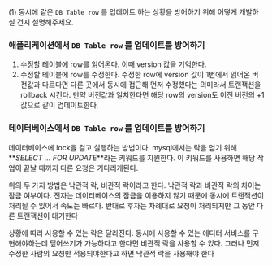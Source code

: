 (1) 동시에 같은 `DB Table row` 를 업데이트 하는 상황을 방어하기 위해 어떻게 개발하실 건지 설명해주세요.

### 애플리케이션에서 `DB Table row` 를 업데이트를 방어하기

1. 수정할 테이블에 row를 읽어온다. 이때 version 값을 기억한다.
2. 수정할 테이블에 row를 수정한다. 수정한 row에 version 값이 1번에서 읽어온 버전값과 다르다면
   다른 곳에서 동시에 접근해 먼저 수정했다는 의미라서 트랜잭션을 rollback 시킨다. 만약 버전값과 일치한다면
   해당 row의 version도 이전 버전의 +1값으로 같이 업데이트한다.

### 데이터베이스에서 `DB Table row` 를 업데이트를 방어하기

데이터베이스에 lock을 걸고 실행하는 방법이다. mysql에서는 락을 얻기 위해 **_SELECT ... FOR UPDATE_**라는 키워드를 지원한다. 이 키워드를 사용하면 해당 작업이 끝날 때까지 다른 요청은 기다리게된다.

위의 두 가지 방법은 낙관적 락, 비관적 락이라고 한다. 낙관적 락과 비관적 락의 차이는 잠금 여부이다. 전자는 데이터베이스의 잠금을 이용하지 않기 때문에 동시에 트랜잭션이 처리될 수 있어서 속도는 빠르다. 반대로 후자는 차례대로 요청이 처리되지만 그 동안 다른 트랜잭션이 대기한다

상황에 따라 사용할 수 있는 락은 달라진다. 동시에 사용할 수 있는 에디터 서비스를 구현해야하는데 덮어쓰기가 가능하다고 한다면 비관적 락을 사용할 수 있다. 그러나 먼저 수정한 사람의 요청만 적용되야한다고 하면 낙관적 락을 사용해야 한다
